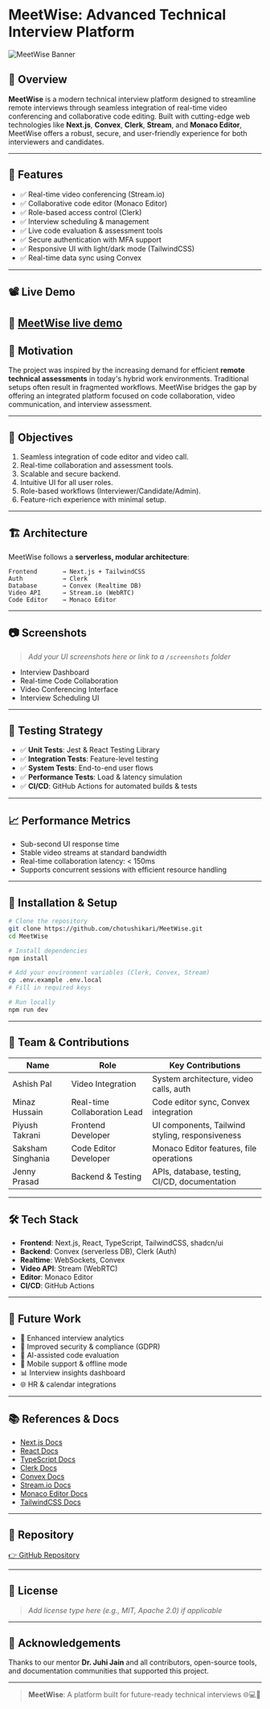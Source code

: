 # MeetWise: Advanced Technical Interview Platform

![MeetWise Banner]() <!-- Optional: Add a banner image here -->

## 📌 Overview

**MeetWise** is a modern technical interview platform designed to streamline remote interviews through seamless integration of real-time video conferencing and collaborative code editing. Built with cutting-edge web technologies like **Next.js**, **Convex**, **Clerk**, **Stream**, and **Monaco Editor**, MeetWise offers a robust, secure, and user-friendly experience for both interviewers and candidates.

---

## 🚀 Features

- ✅ Real-time video conferencing (Stream.io)
- ✅ Collaborative code editor (Monaco Editor)
- ✅ Role-based access control (Clerk)
- ✅ Interview scheduling & management
- ✅ Live code evaluation & assessment tools
- ✅ Secure authentication with MFA support
- ✅ Responsive UI with light/dark mode (TailwindCSS)
- ✅ Real-time data sync using Convex

---

## 📽 Live Demo 
  🔗 [MeetWise live demo](https://interviewplatform-two.vercel.app/)
---

## 🧠 Motivation

The project was inspired by the increasing demand for efficient **remote technical assessments** in today's hybrid work environments. Traditional setups often result in fragmented workflows. MeetWise bridges the gap by offering an integrated platform focused on code collaboration, video communication, and interview assessment.

---

## 🎯 Objectives

1. Seamless integration of code editor and video call.
2. Real-time collaboration and assessment tools.
3. Scalable and secure backend.
4. Intuitive UI for all user roles.
5. Role-based workflows (Interviewer/Candidate/Admin).
6. Feature-rich experience with minimal setup.

---

## 🏗 Architecture

MeetWise follows a **serverless, modular architecture**:

```
Frontend       → Next.js + TailwindCSS  
Auth           → Clerk  
Database       → Convex (Realtime DB)  
Video API      → Stream.io (WebRTC)  
Code Editor    → Monaco Editor  
```

---

## 📷 Screenshots

> _Add your UI screenshots here or link to a `/screenshots` folder_

- Interview Dashboard  
- Real-time Code Collaboration  
- Video Conferencing Interface  
- Interview Scheduling UI  

---

## 🧪 Testing Strategy

- ✅ **Unit Tests**: Jest & React Testing Library
- ✅ **Integration Tests**: Feature-level testing
- ✅ **System Tests**: End-to-end user flows
- ✅ **Performance Tests**: Load & latency simulation
- ✅ **CI/CD**: GitHub Actions for automated builds & tests

---

## 📈 Performance Metrics

- Sub-second UI response time  
- Stable video streams at standard bandwidth  
- Real-time collaboration latency: < 150ms  
- Supports concurrent sessions with efficient resource handling  

---

## 🔧 Installation & Setup

```bash
# Clone the repository
git clone https://github.com/chotushikari/MeetWise.git
cd MeetWise

# Install dependencies
npm install

# Add your environment variables (Clerk, Convex, Stream)
cp .env.example .env.local
# Fill in required keys

# Run locally
npm run dev
```

---

## 👥 Team & Contributions

| Name                | Role                             | Key Contributions                            |
|---------------------|----------------------------------|-----------------------------------------------|
| Ashish Pal          | Video Integration                | System architecture, video calls, auth        |
| Minaz Hussain       | Real-time Collaboration Lead     | Code editor sync, Convex integration          |
| Piyush Takrani      | Frontend Developer               | UI components, Tailwind styling, responsiveness|
| Saksham Singhania   | Code Editor Developer            | Monaco Editor features, file operations       |
| Jenny Prasad        | Backend & Testing                | APIs, database, testing, CI/CD, documentation |

---

## 🛠 Tech Stack

- **Frontend**: Next.js, React, TypeScript, TailwindCSS, shadcn/ui  
- **Backend**: Convex (serverless DB), Clerk (Auth)  
- **Realtime**: WebSockets, Convex  
- **Video API**: Stream (WebRTC)  
- **Editor**: Monaco Editor  
- **CI/CD**: GitHub Actions  

---

## 🌱 Future Work

- 🔁 Enhanced interview analytics
- 🔐 Improved security & compliance (GDPR)
- 🧠 AI-assisted code evaluation
- 📱 Mobile support & offline mode
- 📊 Interview insights dashboard
- 🌐 HR & calendar integrations

---

## 📚 References & Docs

- [Next.js Docs](https://nextjs.org/docs)
- [React Docs](https://react.dev)
- [TypeScript Docs](https://www.typescriptlang.org/docs)
- [Clerk Docs](https://clerk.com/docs)
- [Convex Docs](https://docs.convex.dev)
- [Stream.io Docs](https://getstream.io/docs)
- [Monaco Editor Docs](https://microsoft.github.io/monaco-editor)
- [TailwindCSS Docs](https://tailwindcss.com/docs)

---

## 🔗 Repository

[👉 GitHub Repository](https://github.com/chotushikari/MeetWise.git)

---

## 📄 License

> _Add license type here (e.g., MIT, Apache 2.0) if applicable_

---

## 🙌 Acknowledgements

Thanks to our mentor **Dr. Juhi Jain** and all contributors, open-source tools, and documentation communities that supported this project.

---

> **MeetWise**: A platform built for future-ready technical interviews 🌐💻🎥
